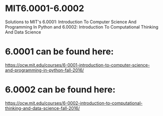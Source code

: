 # MIT6.0001-6.0002
Solutions to MIT's 6.0001: Introduction To Computer Science And Programming In Python and 6.0002: Introduction To Computational Thinking And Data Science

# 6.0001 can be found here: 
https://ocw.mit.edu/courses/6-0001-introduction-to-computer-science-and-programming-in-python-fall-2016/

# 6.0002 can be found here:
https://ocw.mit.edu/courses/6-0002-introduction-to-computational-thinking-and-data-science-fall-2016/
